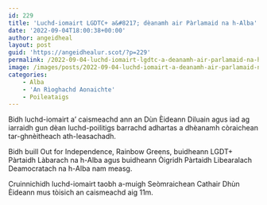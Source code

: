 ```yaml
---
id: 229
title: 'Luchd-iomairt LGDTC+ a&#8217; dèanamh air Pàrlamaid na h-Alba'
date: '2022-09-04T18:00:38+00:00'
author: angeidheal
layout: post
guid: 'https://angeidhealur.scot/?p=229'
permalink: /2022-09-04-luchd-iomairt-lgdtc-a-deanamh-air-parlamaid-na-h-alba/
image: /images/posts/2022-09-04-luchd-iomairt-a-deanamh-air-parlamaid-na-h-alba.webp
categories:
    - Alba
    - 'An Rìoghachd Aonaichte'
    - Poileataigs
---
```


Bidh luchd-iomairt a’ caismeachd ann an Dùn Èideann Diluain agus iad ag iarraidh gun dèan luchd-poilitigs barrachd adhartas a dhèanamh còraichean tar-ghnèitheach ath-leasachadh.

Bidh buill Out for Independence, Rainbow Greens, buidheann LGDT+ Pàrtaidh Làbarach na h-Alba agus buidheann Òigridh Pàrtaidh Libearalach Deamocratach na h-Alba nam measg.

Cruinnichidh luchd-iomairt taobh a-muigh Seòmraichean Cathair Dhùn Èideann mus tòisich an caismeachd aig 11m.
